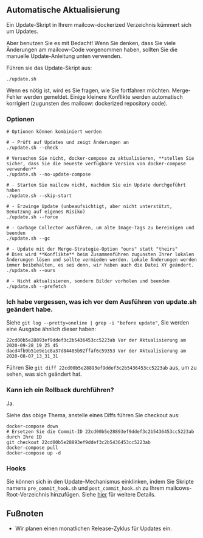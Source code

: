 ## Automatische Aktualisierung

Ein Update-Skript in Ihrem mailcow-dockerized Verzeichnis kümmert sich um Updates.

Aber benutzen Sie es mit Bedacht! Wenn Sie denken, dass Sie viele Änderungen am mailcow-Code vorgenommen haben, sollten Sie die manuelle Update-Anleitung unten verwenden.

Führen sie das Update-Skript aus:
```
./update.sh
```

Wenn es nötig ist, wird es Sie fragen, wie Sie fortfahren möchten.
Merge-Fehler werden gemeldet.
Einige kleinere Konflikte werden automatisch korrigiert (zugunsten des mailcow: dockerized repository code).

### Optionen

```
# Optionen können kombiniert werden

# - Prüft auf Updates und zeigt Änderungen an
./update.sh --check

# Versuchen Sie nicht, docker-compose zu aktualisieren, **stellen Sie sicher, dass Sie die neueste verfügbare Version von docker-compose verwenden**
./update.sh --no-update-compose

# - Starten Sie mailcow nicht, nachdem Sie ein Update durchgeführt haben
./update.sh --skip-start

# - Erzwinge Update (unbeaufsichtigt, aber nicht unterstützt, Benutzung auf eigenes Risiko)
./update.sh --force

# - Garbage Collector ausführen, um alte Image-Tags zu bereinigen und beenden
./update.sh --gc

# - Update mit der Merge-Strategie-Option "ours" statt "theirs"
# Dies wird **Konflikte** beim Zusammenführen zugunsten Ihrer lokalen Änderungen lösen und sollte vermieden werden. Lokale Änderungen werden immer beibehalten, es sei denn, wir haben auch die Datei XY geändert.
./update.sh --ours

# - Nicht aktualisieren, sondern Bilder vorholen und beenden
./update.sh --prefetch
```

### Ich habe vergessen, was ich vor dem Ausführen von update.sh geändert habe.

Siehe `git log --pretty=oneline | grep -i "before update"`, Sie werden eine Ausgabe ähnlich dieser haben:

```
22cd00b5e28893ef9ddef3c2b5436453cc5223ab Vor der Aktualisierung am 2020-09-28_19_25_45
dacd4fb9b51e9e1c8a37d84485b92ffaf6c59353 Vor der Aktualisierung am 2020-08-07_13_31_31
```

Führen Sie `git diff 22cd00b5e28893ef9ddef3c2b5436453cc5223ab` aus, um zu sehen, was sich geändert hat.

### Kann ich ein Rollback durchführen?

Ja.

Siehe das obige Thema, anstelle eines Diffs führen Sie checkout aus:

```
docker-compose down
# Ersetzen Sie die Commit-ID 22cd00b5e28893ef9ddef3c2b5436453cc5223ab durch Ihre ID
git checkout 22cd00b5e28893ef9ddef3c2b5436453cc5223ab
docker-compose pull
docker-compose up -d
```

### Hooks

Sie können sich in den Update-Mechanismus einklinken, indem Sie Skripte namens `pre_commit_hook.sh` und `post_commit_hook.sh` zu Ihrem mailcows-Root-Verzeichnis hinzufügen. Siehe [hier](../u_e/update-hooks.de.md) für weitere Details.

## Fußnoten

- Wir planen einen monatlichen Release-Zyklus für Updates ein.